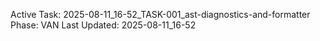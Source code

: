 Active Task: 2025-08-11_16-52_TASK-001_ast-diagnostics-and-formatter
Phase: VAN
Last Updated: 2025-08-11_16-52

